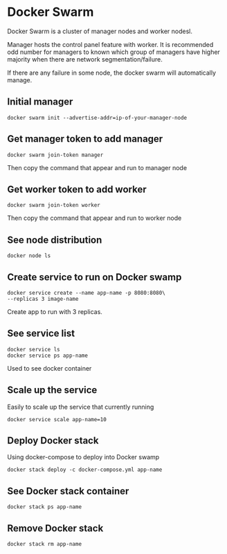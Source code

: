 # Docker Swarm

Docker Swarm is a cluster of manager nodes and worker nodesl.

Manager hosts the control panel feature with worker. It is recommended odd number for managers to known which group of managers have higher majority when there are network segmentation/failure.

If there are any failure in some node, the docker swarm will automatically manage.

## Initial manager

```
docker swarm init --advertise-addr=ip-of-your-manager-node
```

## Get manager token to add manager

```
docker swarm join-token manager
```

Then copy the command that appear and run to manager node

## Get worker token to add worker

```
docker swarm join-token worker
```

Then copy the command that appear and run to worker node

## See node distribution

```
docker node ls
```

## Create service to run on Docker swamp

```
docker service create --name app-name -p 8080:8080\
--replicas 3 image-name
```

Create app to run with 3 replicas.

## See service list

```
docker service ls
docker service ps app-name
```

Used to see docker container

## Scale up the service

Easily to scale up the service that currently running

```
docker service scale app-name=10
```

## Deploy Docker stack

Using docker-compose to deploy into Docker swamp

```
docker stack deploy -c docker-compose.yml app-name
```

## See Docker stack container

```
docker stack ps app-name
```

## Remove Docker stack

```
docker stack rm app-name
```
